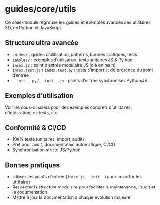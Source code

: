 # guides/core/utils

Ce sous-module regroupe les guides et exemples avancés des utilitaires 3D, en Python et JavaScript.

## Structure ultra avancée
- `guides/` : guides d’utilisation, patterns, bonnes pratiques, tests
- `samples/` : exemples d’utilisation, tests unitaires JS & Python
- `index.js` : point d’entrée modulaire JS (clé en main)
- `index.test.js` / `index.test.py` : tests d’import et de présence du point d’entrée
- `__init__.py` / `__init__.js` : points d’entrée synchronisés Python/JS

## Exemples d’utilisation
Voir les sous-dossiers pour des exemples concrets d’utilitaires, d’intégration, de tests, etc.

## Conformité & CI/CD
- 100% testé (unitaires, import, audit)
- Prêt pour audit, documentation automatique, CI/CD
- Synchronisation stricte JS/Python

## Bonnes pratiques
- Utiliser les points d’entrée (`index.js`, `__init__`) pour importer les utilitaires
- Respecter la structure modulaire pour faciliter la maintenance, l’audit et la documentation
- Mettre à jour la documentation à chaque évolution majeure
